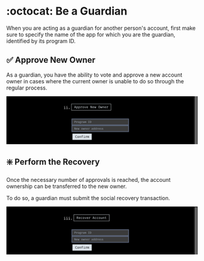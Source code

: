 # :octocat: Be a Guardian

When you are acting as a guardian for another person's account, first make sure to specify the name of the app for which you are the guardian, identified by its program ID.

## :white_check_mark: Approve New Owner

As a guardian, you have the ability to vote and approve a new account owner in cases where the current owner is unable to do so through the regular process.

![Approve Owner Image](./approve-owner-image.png)

## :sparkle: Perform the Recovery

Once the necessary number of approvals is reached, the account ownership can be transferred to the new owner.

To do so, a guardian must submit the social recovery transaction.

![Perform Recovery Image](./perform-recovery-image.png)
